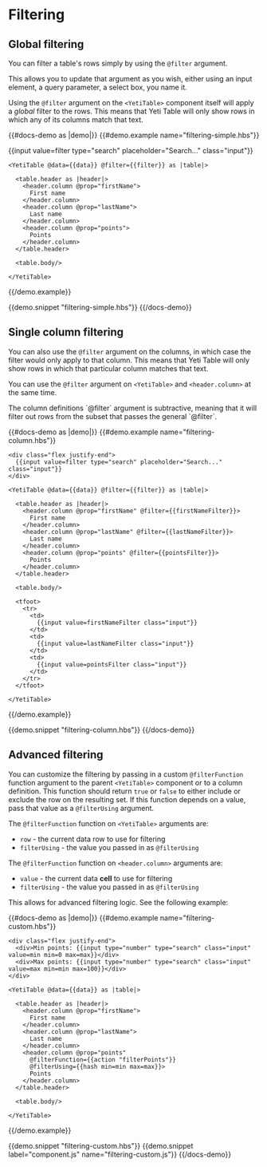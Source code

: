 # Filtering

## Global filtering

You can filter a table's rows simply by using the `@filter` argument.

This allows you to update that argument as you wish, either using an input element, a query parameter, a select box, you name it.

Using the `@filter` argument on the `<YetiTable>` component itself will apply a *global* filter to the rows.
This means that Yeti Table will only show rows in which any of its columns match that text. 

{{#docs-demo as |demo|}}
  {{#demo.example name="filtering-simple.hbs"}}
    <div class="flex justify-end">
      {{input value=filter type="search" placeholder="Search..." class="input"}}
    </div>

    <YetiTable @data={{data}} @filter={{filter}} as |table|>

      <table.header as |header|>
        <header.column @prop="firstName">
          First name
        </header.column>
        <header.column @prop="lastName">
          Last name
        </header.column>
        <header.column @prop="points">
          Points
        </header.column>
      </table.header>

      <table.body/>

    </YetiTable>
  {{/demo.example}}

  {{demo.snippet "filtering-simple.hbs"}}
{{/docs-demo}}

## Single column filtering

You can also use the `@filter` argument on the columns, in which case the filter would only apply to that column.
This means that Yeti Table will only show rows in which that particular column matches that text. 

You can use the `@filter` argument on `<YetiTable>` and `<header.column>` at the same time.

<aside>
  The column definitions `@filter` argument is subtractive, meaning that it will filter out rows
  from the subset that passes the general `@filter`.
</aside>

{{#docs-demo as |demo|}}
  {{#demo.example name="filtering-column.hbs"}}

    <div class="flex justify-end">
      {{input value=filter type="search" placeholder="Search..." class="input"}}
    </div>

    <YetiTable @data={{data}} @filter={{filter}} as |table|>

      <table.header as |header|>
        <header.column @prop="firstName" @filter={{firstNameFilter}}>
          First name
        </header.column>
        <header.column @prop="lastName" @filter={{lastNameFilter}}>
          Last name
        </header.column>
        <header.column @prop="points" @filter={{pointsFilter}}>
          Points
        </header.column>
      </table.header>

      <table.body/>

      <tfoot>
        <tr>
          <td>
            {{input value=firstNameFilter class="input"}}
          </td>
          <td>
            {{input value=lastNameFilter class="input"}}
          </td>
          <td>
            {{input value=pointsFilter class="input"}}
          </td>
        </tr>
      </tfoot>

    </YetiTable>
  {{/demo.example}}

  {{demo.snippet "filtering-column.hbs"}}
{{/docs-demo}}

## Advanced filtering

You can customize the filtering by passing in a custom `@filterFunction` function argument to the
parent `<YetiTable>` component or to a column definition.
This function should return `true` or `false` to either include or exclude the row on the resulting set.
If this function depends on a value, pass that value as a `@filterUsing` argument.

The `@filterFunction` function on `<YetiTable>` arguments are:
- `row` - the current data row to use for filtering
- `filterUsing` - the value you passed in as `@filterUsing`

The `@filterFunction` function on `<header.column>` arguments are:
- `value` - the current data **cell** to use for filtering
- `filterUsing` - the value you passed in as `@filterUsing`

This allows for advanced filtering logic. See the following example:

{{#docs-demo as |demo|}}
  {{#demo.example name="filtering-custom.hbs"}}

    <div class="flex justify-end">
      <div>Min points: {{input type="number" type="search" class="input" value=min min=0 max=max}}</div>
      <div>Max points: {{input type="number" type="search" class="input" value=max min=min max=100}}</div>
    </div>

    <YetiTable @data={{data}} as |table|>

      <table.header as |header|>
        <header.column @prop="firstName">
          First name
        </header.column>
        <header.column @prop="lastName">
          Last name
        </header.column>
        <header.column @prop="points"
          @filterFunction={{action "filterPoints"}}
          @filterUsing={{hash min=min max=max}}>
          Points
        </header.column>
      </table.header>

      <table.body/>

    </YetiTable>

  {{/demo.example}}

  {{demo.snippet "filtering-custom.hbs"}}
  {{demo.snippet label="component.js" name="filtering-custom.js"}}
{{/docs-demo}}
